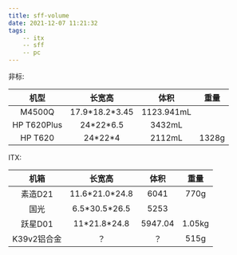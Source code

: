 ```yaml
---
title: sff-volume
date: 2021-12-07 11:21:32
tags: 
    -- itx
    -- sff
    -- pc
---
```


非标:

|    机型     |      长宽高      |    体积    | 重量  |
| :---------: | :--------------: | :--------: | :---: |
|   M4500Q    | 17.9\*18.2\*3.45 | 1123.941mL |       |
| HP T620Plus |   24\*22\*6.5    |   3432mL   |       |
|   HP T620   |    24\*22\*4     |   2112mL   | 1328g |
<!-- more -->

ITX:

|    机箱     |      长宽高      |  体积   |  重量  |
| :---------: | :--------------: | :-----: | :----: |
|   素造D21   | 11.6\*21.0\*24.8 |  6041   |  770g  |
|    国光     | 6.5\*30.5\*26.5  |  5253   |        |
|   跃星D01   |  11\*21.8\*24.8  | 5947.04 | 1.05kg |
| K39v2铝合金 |        ？        |   ？    |  515g  |
